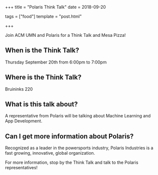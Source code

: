 +++
title = "Polaris Think Talk"
date = 2018-09-20

tags = ["food"]
template = "post.html"

+++

<!-- more -->

Join ACM UMN and Polaris for a Think Talk and Mesa Pizza!

## When is the Think Talk?
Thursday September 20th from 6:00pm to 7:00pm

## Where is the Think Talk?
Bruininks 220

## What is this talk about?
A representative from Polaris will be talking about Machine Learning and App Development.

## Can I get more information about Polaris?
Recognized as a leader in the powersports industry, Polaris Industries is a fast growing, innovative, global organization.

For more information, stop by the Think Talk and talk to the Polaris representatives!
